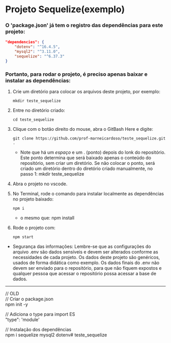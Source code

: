 # Projeto Sequelize(exemplo)

### O 'package.json' já tem o registro das dependências para este projeto:
```json
"dependencies": {
    "dotenv": "^16.4.5",
    "mysql2": "^3.11.0",
    "sequelize": "^6.37.3"
}
```

### Portanto, para rodar o projeto, é preciso apenas baixar e instalar as dependências:

1. Crie um diretório para colocar os arquivos deste projeto, por exemplo:
    ```
    mkdir teste_sequelize
    ```

2. Entre no diretório criado:
    ```
    cd teste_sequelize
    ```

3. Clique com o botão direito do mouse, abra o GitBash Here e digite:
    ```
    git clone https://github.com/prof-marneicardoso/teste_sequelize.git .
    ```
    * Note que há um *espaço* e um . (ponto) depois do lonk do repositório. Este ponto determina que será baixado apenas o conteúdo do repositório, sem criar um diretório. Se não colocar o ponto, será criado um diretório dentro do diretório criado manualmente, no passo 1: mkdir teste_sequelize

4. Abra o projeto no vscode.

5. No Terminal, rode o comando para instalar localmente as dependências no projeto baixado:
    ```
    npm i
    ```
    * o mesmo que: npm install

6. Rode o projeto com:
    ```
    npm start
    ```

 * Segurança das informações: Lembre-se que as configurações do arquivo .env são dados sensíveis e devem ser alterados conforme as necessidades de cada projeto. Os dados deste projeto são genéricos, usados de forma didática como exemplo. Os dados finais do .env não devem ser enviado para o repositório, para que não fiquem expostos e qualquer pessoa que acessar o repositório possa acessar a base de dados.

---
// OLD  
// Criar o package.json   
npm init -y

// Adiciona o type para import ES   
"type": 'module'

// Instalação dos dependências   
npm i sequelize mysql2 dotenv# teste_sequelize
